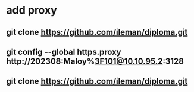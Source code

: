 # add proxy 
## git clone https://github.com/ileman/diploma.git
## git config --global https.proxy http://202308:Maloy%3F101@10.10.95.2:3128
## git clone https://github.com/ileman/diploma.git